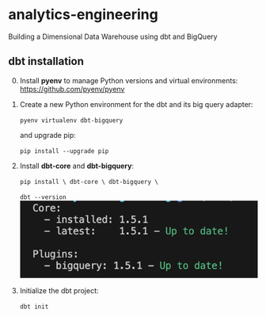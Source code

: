 # analytics-engineering
Building a Dimensional Data Warehouse using dbt and BigQuery


## dbt installation

0. Install __pyenv__ to manage Python versions and virtual environments: https://github.com/pyenv/pyenv 

1. Create a new Python environment for the dbt and its big query adapter:<br> 

    `pyenv virtualenv dbt-bigquery`

    and upgrade pip:

    `pip install --upgrade pip`

2. Install __dbt-core__ and __dbt-bigquery__:<br>

    `pip install \ dbt-core \ dbt-bigquery \`<br>
    
    `dbt --version`
    ![Alt text](image.png)

3. Initialize the dbt project:<br>

    `dbt init`


